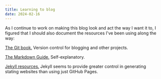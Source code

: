 ```yaml
---
title: Learning to blog  
date: 2024-02-16
---
```

As I continue to work on making this blog look and act the way I want it to, I figured that I should also document the resources I've been using along the way: 

[The Git book.](https://git-scm.com/book/en/v2) Version control for blogging and other projects. 

[The Markdown Guide.](https://www.markdownguide.org/) Self-explanatory. 

[Jekyll resources.](https://jekyllrb.com/resources/) Jekyll seems to provide greater control in generating stating websites than using just GitHub Pages.   

